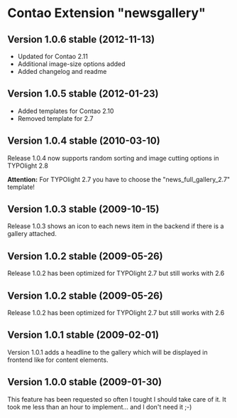 
Contao Extension "newsgallery"
==============================


Version 1.0.6 stable (2012-11-13)
---------------------------------
- Updated for Contao 2.11
- Additional image-size options added
- Added changelog and readme


Version 1.0.5 stable (2012-01-23)
---------------------------------
- Added templates for Contao 2.10
- Removed template for 2.7


Version 1.0.4 stable (2010-03-10)
---------------------------------
Release 1.0.4 now supports random sorting and image cutting options in TYPOlight 2.8

**Attention:** For TYPOlight 2.7 you have to choose the "news_full_gallery_2.7" template!	


Version 1.0.3 stable (2009-10-15)
---------------------------------
Release 1.0.3 shows an icon to each news item in the backend if there is a gallery attached.	


Version 1.0.2 stable (2009-05-26)
---------------------------------
Release 1.0.2 has been optimized for TYPOlight 2.7 but still works with 2.6	


Version 1.0.2 stable (2009-05-26)
---------------------------------
Release 1.0.2 has been optimized for TYPOlight 2.7 but still works with 2.6	


Version 1.0.1 stable (2009-02-01)
---------------------------------
Version 1.0.1 adds a headline to the gallery which will be displayed in frontend like for content elements.	


Version 1.0.0 stable (2009-01-30)
---------------------------------
This feature has been requested so often I tought I should take care of it. It took me less than an hour to implement... and I don't need it ;-)	
